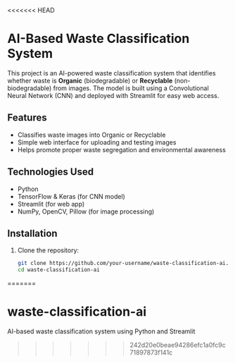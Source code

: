 <<<<<<< HEAD
# AI-Based Waste Classification System

This project is an AI-powered waste classification system that identifies whether waste is **Organic** (biodegradable) or **Recyclable** (non-biodegradable) from images. The model is built using a Convolutional Neural Network (CNN) and deployed with Streamlit for easy web access.

## Features

- Classifies waste images into Organic or Recyclable
- Simple web interface for uploading and testing images
- Helps promote proper waste segregation and environmental awareness

## Technologies Used

- Python
- TensorFlow & Keras (for CNN model)
- Streamlit (for web app)
- NumPy, OpenCV, Pillow (for image processing)

## Installation

1. Clone the repository:
   ```bash
   git clone https://github.com/your-username/waste-classification-ai.git
   cd waste-classification-ai
=======
# waste-classification-ai
AI-based waste classification system using Python and Streamlit
>>>>>>> 242d20e0beae94286efc1a0fc9c71897873f141c
